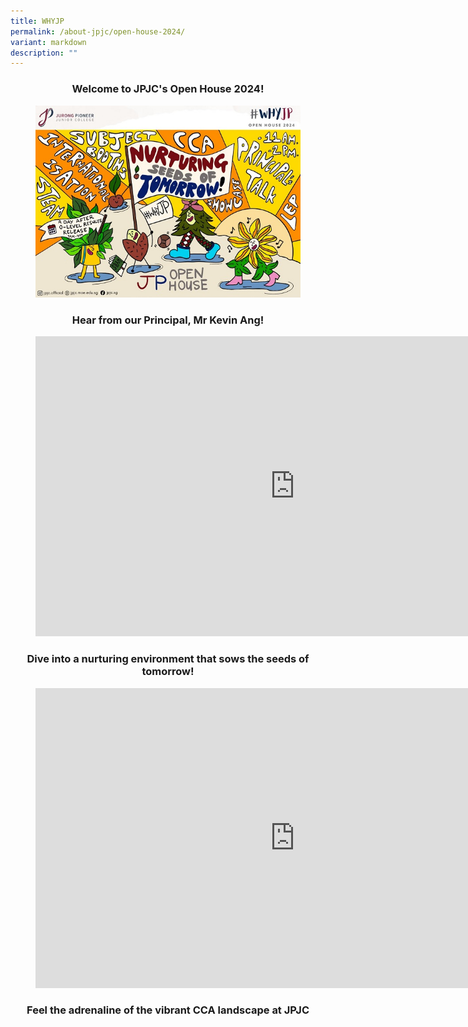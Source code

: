 ```yaml
---
title: WHYJP
permalink: /about-jpjc/open-house-2024/
variant: markdown
description: ""
---
```

<div align="justify">

<h3><center>Welcome to JPJC's Open House 2024!</center></h3>

	
<figure>
<img src="/images/Open%20house%202024/Open_House.jpg">
</figure>	

<h3><center>Hear from our Principal, Mr Kevin Ang!</center></h3>

	
<figure><center><iframe allowfullscreen="" allow="accelerometer; autoplay; clipboard-write; encrypted-media; gyroscope; picture-in-picture; web-share" frameborder="0" title="#WhyJP Open House 2024 - Mr Kevin Ang's Welcome" src="https://www.youtube.com/embed/d3l4aH50SBc" height="480" width="830"></iframe></center></figure>
	
	
<h3><center>Dive into a nurturing environment that sows the seeds of tomorrow!</center></h3>

<figure><iframe allowfullscreen="" allow="accelerometer; autoplay; clipboard-write; encrypted-media; gyroscope; picture-in-picture; web-share" frameborder="0" title="#WhyJP Open House 2024 - Nurturing Seeds of Tomorrow" src="https://www.youtube.com/embed/8dVStL0-Kc8" height="480" width="830"></iframe></figure>
	
<h3><center>Feel the adrenaline of the vibrant CCA landscape at JPJC</center></h3>
	




	
	
	




</div>